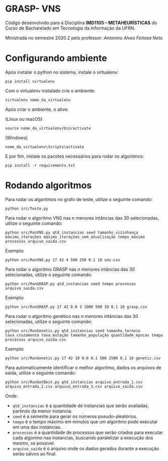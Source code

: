 # GRASP- VNS
Código desenvolvido para a Disciplina **IMD1105 – METAHEURÍSTICAS** do Curso de Bacharelado em Tecnologia da Informação da UFRN.

Ministrada no semestre 2020.2 pelo professor: *Antonino Alves Feitosa Neto*

# Configurando ambiente
Após instalar o python no sistema, instale o virtualenv:

```pip install virtualenv```

Com o virtualenv instalado crie o ambiente:

```virtualenv nome_da_virtualenv```

Após criar o ambiente, o ative:

(Linux ou macOS)

```source nome_da_virtualenv/bin/activate```

(Windows)

```nome_da_virtualenv\Scripts\activate```

E por fim, instale os pacotes necessários para rodar os algoritmos:

```pip install -r requirements.txt```


# Rodando algoritmos

Para rodar os algoritmos no grafo de teste, utilize o seguinte comando:

```python src/Teste.py```

Para rodar o algoritmo VNS nas n menores intâncias das 30 selecionadas, utilize o seguinte comando:

```python src/RunVNS.py qtd_instancias seed tamanho_vizinhança máximo_iterações máximo_iterações_sem_atualização tempo_máximo processos arquivo_saida.csv```

Exemplo:

```python src/RunVNS.py 17 42 4 500 250 0.1 10 vns.csv```

Para rodar o algoritmo GRASP nas n menores intâncias das 30 selecionadas, utilize o seguinte comando:

```python src/RunGRASP.py qtd_instancias seed tempo processos arquivo_saida.csv```

Exemplo:

```python src/RunGRASP.py 17 42 0.0 3 1000 500 10 0.1 10 grasp.csv```

Para rodar o algoritmo genético nas n menores intâncias das 30 selecionadas, utilize o seguinte comando:

```python src/RunGenetic.py qtd_instancias seed tamanho_torneio taxa_cruzamento taxa_mutação tamanho_população quantidade_epocas tempo processos arquivo_saida.csv```

Exemplo:

```python src/RunGenetic.py 17 42 10 0.8 0.1 500 2500 0.1 10 genetic.csv```

Para automaticamente identificar o melhor algoritmo, dados os arquivos de saida, utilize o seguinte comando:

```python src/RunGetBest.py qtd_instancias arquivo_entrada_1.csv arquivo_entrada_2.csv arquivo_entrada_3.csv arquivo_saida.csv```

Onde:
* ```qtd_instancias``` é a quantidade de instancias que serão avaliadas, partindo da menor instancia.
* ```seed``` é a semente para gerar os números pseudo-aleatórios.
* ```tempo``` é o tempo máximo em minutos que um algoritmo pode executar em uma das instâncias.
* ```processos``` é a quantidade de processos que serão criados para executar cada algorimo nas instancias, buscando paralelizar a execução dos mesmo, se possivel.
* ```arquivo_saida``` é o arquivo onde os dados gerados durante a execução serão salvos ao final.




